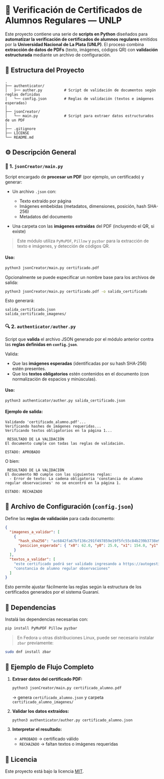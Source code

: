 # 🧾 Verificación de Certificados de Alumnos Regulares — UNLP

Este proyecto contiene una serie de **scripts en Python** diseñados para **automatizar la verificación de certificados de alumnos regulares** emitidos por la **Universidad Nacional de La Plata (UNLP)**.
El proceso combina **extracción de datos de PDFs** (texto, imágenes, códigos QR) con **validación estructurada** mediante un archivo de configuración.



## 📂 Estructura del Proyecto

```
.
├── authenticator/
│   ├── auther.py          # Script de validación de documentos según reglas definidas
│   └── config.json        # Reglas de validación (textos e imágenes esperadas)
│
├── jsonCreator/
│   └── main.py            # Script para extraer datos estructurados de un PDF
│
├── .gitignore
├── LICENSE
└── README.md
```



## ⚙️ Descripción General

### 🧠 1. `jsonCreator/main.py`

Script encargado de **procesar un PDF** (por ejemplo, un certificado) y generar:

* Un archivo `.json` con:

  * Texto extraído por página
  * Imágenes embebidas (metadatos, dimensiones, posición, hash SHA-256)
  * Metadatos del documento
* Una carpeta con las **imágenes extraídas** del PDF (incluyendo el QR, si existe)

> Este módulo utiliza `PyMuPDF`, `Pillow` y `pyzbar` para la extracción de texto e imágenes, y detección de códigos QR.

#### Uso:

```bash
python3 jsonCreator/main.py certificado.pdf
```

Opcionalmente se puede especificar un nombre base para los archivos de salida:

```bash
python3 jsonCreator/main.py certificado.pdf -o salida_certificado
```

Esto generará:

```
salida_certificado.json
salida_certificado_imagenes/
```



### 🔍 2. `authenticator/auther.py`

Script que **valida** el archivo JSON generado por el módulo anterior contra las **reglas definidas en `config.json`**.

Valida:

* Que las **imágenes esperadas** (identificadas por su hash SHA-256) estén presentes.
* Que los **textos obligatorios** estén contenidos en el documento (con normalización de espacios y minúsculas).

#### Uso:

```bash
python3 authenticator/auther.py salida_certificado.json
```

#### Ejemplo de salida:

```
Validando 'certificado_alumno.pdf'...
Verificando hashes de imágenes requeridas...
Verificando textos obligatorios en la página 1...

 RESULTADO DE LA VALIDACIÓN 
El documento cumple con todas las reglas de validación.

ESTADO: APROBADO
```

O bien:

```
 RESULTADO DE LA VALIDACIÓN 
El documento NO cumple con las siguientes reglas:
  - Error de texto: La cadena obligatoria 'constancia de alumno regular observaciones' no se encontró en la página 1.

ESTADO: RECHAZADO
```



## 🧩 Archivo de Configuración (`config.json`)

Define las **reglas de validación** para cada documento:

```json
{
  "imagenes_a_validar": [
    {
      "hash_sha256": "ac6842fa67bf136c291f497859e19f5fc55c84b239b3738e9ccdb9009f04ebc9",
      "posicion_esperada": { "x0": 62.0, "y0": 25.0, "x1": 154.0, "y1": 52.1 }
    }
  ],
  "textos_a_validar": [
    "este certificado podrá ser validado ingresando a https://autogestion.guarani.unlp.edu.ar/validador_certificados...",
    "constancia de alumno regular observaciones"
  ]
}
```

Esto permite ajustar fácilmente las reglas según la estructura de los certificados generados por el sistema Guaraní.



## 🧱 Dependencias

Instalá las dependencias necesarias con:

```bash
pip install PyMuPDF Pillow pyzbar
```

> En Fedora u otras distribuciones Linux, puede ser necesario instalar `zbar` previamente:

```bash
sudo dnf install zbar
```



## 🧪 Ejemplo de Flujo Completo

1. **Extraer datos del certificado PDF:**

   ```bash
   python3 jsonCreator/main.py certificado_alumno.pdf
   ```

   → genera `certificado_alumno.json` y carpeta `certificado_alumno_imagenes/`

2. **Validar los datos extraídos:**

   ```bash
   python3 authenticator/auther.py certificado_alumno.json
   ```

3. **Interpretar el resultado:**

   * `APROBADO` → certificado válido
   * `RECHAZADO` → faltan textos o imágenes requeridas



## 📜 Licencia

Este proyecto está bajo la licencia [MIT](./LICENSE).
